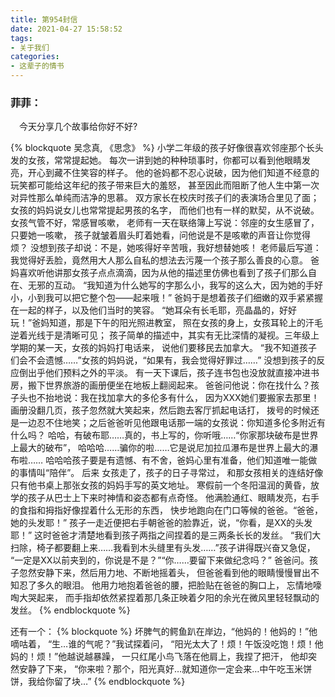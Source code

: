 ```yaml
---
title: 第954封信
date: 2021-04-27 15:58:52
tags:
- 关于我们
categories: 
- 这辈子的情书
---
```


### 菲菲：

&ensp;&ensp;今天分享几个故事给你好不好?  
<!--more-->

{% blockquote 吴念真, 《思念》 %}
小学二年级的孩子好像很喜欢邻座那个长头发的女孩，常常提起她。
每次一讲到她的种种琐事时，你都可以看到他眼睛发亮，开心到藏不住笑容的样子。
他的爸妈都不忍心说破，因为他们知道不经意的玩笑都可能给这年纪的孩子带来巨大的羞怒，
甚至因此而阻断了他人生中第一次对异性那么单纯而洁净的思慕。
双方家长在校庆时孩子们的表演场合里见了面；女孩的妈妈说女儿也常常提起男孩的名字，
而他们也有一样的默契，从不说破。女孩气管不好，常感冒咳嗽，
老师有一天在联络簿上写说：邻座的女生感冒了，只要她一咳嗽，
孩子就皱着眉头盯着她看，问他说是不是咳嗽的声音让你觉得烦？
没想到孩子却说：不是，她咳得好辛苦哦，我好想替她咳！
老师最后写道：我觉得好丢脸，竟然用大人那么自私的想法去污蔑一个孩子那么善良的心意。
爸妈喜欢听他讲那女孩子点点滴滴，因为从他的描述里仿佛也看到了孩子们那么自在、无邪的互动。
“我知道为什么她写的字那么小，我写的这么大，因为她的手好小，小到我可以把它整个包——起来哦！”
爸妈于是想着孩子们细嫩的双手紧紧握在一起的样子，以及他们当时的笑容。
“她耳朵有长毛耶，亮晶晶的，好好玩！”爸妈知道，那是下午的阳光照进教室，
照在女孩的身上，女孩耳轮上的汗毛逆着光线于是清晰可见；
孩子简单的描述中，其实有无比深情的凝视。三年级上学期的某一天，女孩的妈妈打电话来，
说他们要移民去加拿大。
“我不知道孩子们会不会遗憾……”女孩的妈妈说，“如果有，我会觉得好罪过……”
没想到孩子的反应倒出乎他们预料之外的平淡。
有一天下课后，孩子连书包也没放就直接冲进书房，搬下世界旅游的画册便坐在地板上翻阅起来。
爸爸问他说：你在找什么？孩子头也不抬地说：我在找加拿大的多伦多有什么，
因为XXX她们要搬家去那里！画册没翻几页，孩子忽然就大笑起来，然后跑去客厅抓起电话打，
拨号的时候还是一边忍不住地笑；之后爸爸听见他跟电话那一端的女孩说：你知道多伦多附近有什么吗？
哈哈，有破布耶……真的，书上写的，你听哦……“你家那块破布是世界上最大的破布”，
哈哈哈……骗你的啦……它是说尼加拉瓜瀑布是世界上最大的瀑布啦……
哈哈哈孩子要是有遗憾、有不舍，爸妈心里有准备，他们知道唯一能做的事情叫“陪伴”。
后来 女孩走了，孩子的日子寻常过，
和那女孩相关的连结好像只有他书桌上那张女孩的妈妈手写的英文地址。
寒假前一个冬阳温润的黄昏，放学的孩子从巴士上下来时神情和姿态都有点奇怪。
他满脸通红、眼睛发亮，右手的食指和拇指好像捏着什么无形的东西，
快步地跑向在门口等候的爸爸。“爸爸，她的头发耶！”
孩子一走近便把右手朝爸爸的脸靠近，说，“你看，是XX的头发耶！”
这时爸爸才清楚地看到孩子两指之间捏着的是三两条长长的发丝。
“我们大扫除，椅子都要翻上来……我看到木头缝里有头发……”孩子讲得既兴奋又急促，
“一定是XX以前夹到的，你说是不是？”“你……要留下来做纪念吗？”
爸爸问。孩子忽然安静下来，然后用力地、不断地摇着头，
但爸爸看到他的眼睛慢慢冒出不知忍了多久的眼泪。
他用力地抱着爸爸的腰，把脸贴在爸爸的胸口上，
忘情地嚎啕大哭起来，
而手指却依然紧捏着那几条正映着夕阳的余光在微风里轻轻飘动的发丝。
{% endblockquote %}

还有一个：
{% blockquote %}
坏脾气的鳄鱼趴在岸边，“他妈的！他妈的！”他嘀咕着，
“生…谁的气呢？”我试探着问，
“阳光太大了！烦！午饭没吃饱！烦！他妈的！烦！”他越说越暴躁，
一只红尾小鸟飞落在他肩上，我捏了把汗，
他却突然安静了下来，
“你来啦？那个，阳光真好…就知道你一定会来…中午吃玉米饼饼，我给你留了块…”
{% endblockquote %}
